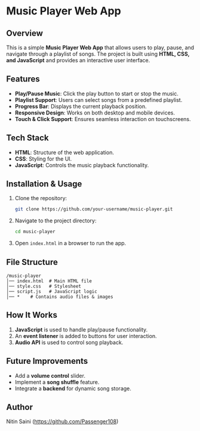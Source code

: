 # Music Player Web App

## Overview
This is a simple **Music Player Web App** that allows users to play, pause, and navigate through a playlist of songs. The project is built using **HTML, CSS, and JavaScript** and provides an interactive user interface.

## Features
- **Play/Pause Music**: Click the play button to start or stop the music.
- **Playlist Support**: Users can select songs from a predefined playlist.
- **Progress Bar**: Displays the current playback position.
- **Responsive Design**: Works on both desktop and mobile devices.
- **Touch & Click Support**: Ensures seamless interaction on touchscreens.

## Tech Stack
- **HTML**: Structure of the web application.
- **CSS**: Styling for the UI.
- **JavaScript**: Controls the music playback functionality.

## Installation & Usage
1. Clone the repository:
   ```sh
   git clone https://github.com/your-username/music-player.git
   ```
2. Navigate to the project directory:
   ```sh
   cd music-player
   ```
3. Open `index.html` in a browser to run the app.

## File Structure
```
/music-player
│── index.html  # Main HTML file
│── style.css   # Stylesheet
│── script.js   # JavaScript logic
│── *    # Contains audio files & images
```

## How It Works
1. **JavaScript** is used to handle play/pause functionality.
2. An **event listener** is added to buttons for user interaction.
3. **Audio API** is used to control song playback.

## Future Improvements
- Add a **volume control** slider.
- Implement a **song shuffle** feature.
- Integrate a **backend** for dynamic song storage.


## Author
Nitin Saini (https://github.com/Passenger108)

